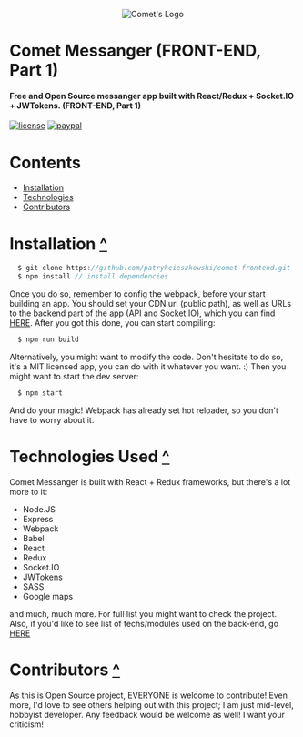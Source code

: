 <p align="center">
  <img src="https://raw.githubusercontent.com/patrykcieszkowski/comet-frontend/master/client/img/logo.png" alt="Comet's Logo"/>
</p>

# Comet Messanger (FRONT-END, Part 1)
#### Free and Open Source messanger app built with React/Redux + Socket.IO + JWTokens. (FRONT-END, Part 1)
[![license](https://img.shields.io/dub/l/vibe-d.svg)](https://github.com/patrykcieszkowski/comet-frontend)
[![paypal](https://img.shields.io/badge/paypal-donate-yellow.svg)](https://www.paypal.com/cgi-bin/webscr?cmd=_s-xclick&hosted_button_id=Z75DMS8AVZY5Y)

# Contents
  - [Installation](#installation-)
  - [Technologies](#technologies-)
  - [Contributors](#contributors-)

# Installation [^](#installation-)
  ```js
    $ git clone https://github.com/patrykcieszkowski/comet-frontend.git
    $ npm install // install dependencies
  ```
  Once you do so, remember to config the webpack, before your start building an app. You should set your CDN url (public path), as well as URLs to the backend part of the app (API and Socket.IO), which you can find [HERE](https://github.com/patrykcieszkowski/comet-backend). After you got this done, you can start compiling:

  ```js
    $ npm run build
  ```

  Alternatively, you might want to modify the code. Don't hesitate to do so, it's a MIT licensed app, you can do with it whatever you want. :) Then you might want to start the dev server:

  ```js
    $ npm start
  ```

  And do your magic! Webpack has already set hot reloader, so you don't have to worry about it.

# Technologies Used [^](#technologies-)

  Comet Messanger is built with React + Redux frameworks, but there's a lot more to it:

  - Node.JS
  - Express
  - Webpack
  - Babel
  - React
  - Redux
  - Socket.IO
  - JWTokens
  - SASS
  - Google maps

  and much, much more. For full list you might want to check the project. Also, if you'd like to see list of techs/modules used on the back-end, go [HERE](https://github.com/patrykcieszkowski/comet-backend)

# Contributors [^](#contributors-)

  As this is Open Source project, EVERYONE is welcome to contribute! Even more, I'd love to see others helping out with this project; I am just mid-level, hobbyist developer. Any feedback would be welcome as well! I want your criticism!
